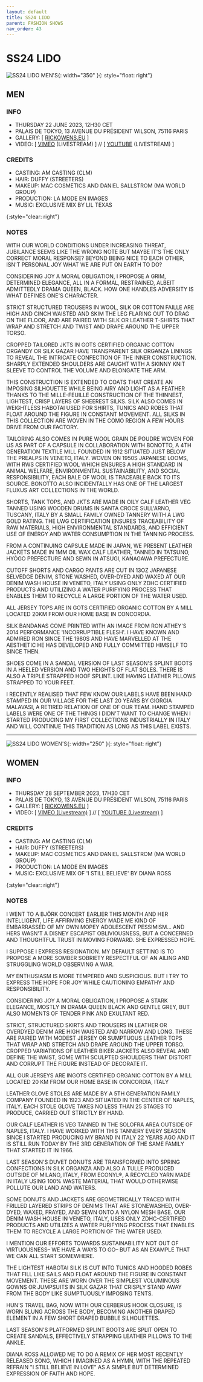 ```yaml
---
layout: default
title: SS24 LIDO
parent: FASHION SHOWS
nav_order: 43
---
```


# SS24 LIDO

![SS24 LIDO MEN'S](/assets/images/ss24-m.gif){: width="350" }{: style="float: right"}
## MEN

### INFO

- THURSDAY 22 JUNE 2023, 12H30 CET
- PALAIS DE TOKYO, 13 AVENUE DU PRÉSIDENT WILSON, 75116 PARIS
- GALLERY: [ [RICKOWENS.EU](https://www.rickowens.eu/en/IT/collections/men-lido-ss24) ]
- VIDEO: [ [VIMEO](https://vimeo.com/838652209) (LIVESTREAM) ] // [ [YOUTUBE](https://www.youtube.com/watch?v=GNnxSkTkOew) (LIVESTREAM) ]

### CREDITS

- CASTING: AM CASTING (CLM)
- HAIR: DUFFY (STREETERS)
- MAKEUP: MAC COSMETICS AND DANIEL SALLSTROM (MA WORLD GROUP)
- PRODUCTION: LA MODE EN IMAGES
- MUSIC: EXCLUSIVE MIX BY LIL TEXAS

{:style="clear: right"}

### NOTES

WITH OUR WORLD CONDITIONS UNDER INCREASING THREAT, JUBILANCE SEEMS LIKE THE WRONG NOTE BUT MAYBE IT'S THE ONLY CORRECT MORAL RESPONSE? BEYOND BEING NICE TO EACH OTHER, ISN'T PERSONAL JOY WHAT WE ARE PUT ON EARTH TO DO?

CONSIDERING JOY A MORAL OBLIGATION, I PROPOSE A GRIM, DETERMINED ELEGANCE, ALL IN A FORMAL, RESTRAINED, ALBEIT ADMITTEDLY DRAMA QUEEN, BLACK. HOW ONE HANDLES ADVERSITY IS WHAT DEFINES ONE'S CHARACTER.

STRICT STRUCTURED TROUSERS IN WOOL, SILK OR COTTON FAILLE ARE HIGH AND CINCH WAISTED AND SKIM THE LEG FLARING OUT TO DRAG ON THE FLOOR, AND ARE PAIRED WITH SILK OR LEATHER T-SHIRTS THAT WRAP AND STRETCH AND TWIST AND DRAPE AROUND THE UPPER TORSO.

CROPPED TAILORED JKTS IN GOTS CERTIFIED ORGANIC COTTON ORGANDY OR SILK GAZAR HAVE TRANSPARENT SILK ORGANZA LININGS TO REVEAL THE INTRICATE CONFECTION OF THE INNER CONSTRUCTION. SHARPLY EXTENDED SHOULDERS ARE CAUGHT WITH A SKINNY KNIT SLEEVE TO CONTROL THE VOLUME AND ELONGATE THE ARM.

THIS CONSTRUCTION IS EXTENDED TO COATS THAT CREATE AN IMPOSING SILHOUETTE WHILE BEING AIRY AND LIGHT AS A FEATHER THANKS TO THE MILLE-FEUILLE CONSTRUCTION OF THE THINNEST, LIGHTEST, CRISP LAYERS OF SHEEREST SILKS. SILK ALSO COMES IN WEIGHTLESS HABOTAI USED FOR SHIRTS, TUNICS AND ROBES THAT FLOAT AROUND THE FIGURE IN CONSTANT MOVEMENT. ALL SILKS IN THIS COLLECTION ARE WOVEN IN THE COMO REGION A FEW HOURS DRIVE FROM OUR FACTORY.

TAILORING ALSO COMES IN PURE WOOL GRAIN DE POUDRE WOVEN FOR US AS PART OF A CAPSULE IN COLLABORATION WITH BONOTTO, A 4TH GENERATION TEXTILE MILL FOUNDED IN 1912 SITUATED JUST BELOW THE PREALPS IN VENETO, ITALY. WOVEN ON 1950S JAPANESE LOOMS, WITH RWS CERTIFIED WOOL WHICH ENSURES A HIGH STANDARD IN ANIMAL WELFARE, ENVIRONMENTAL SUSTAINABILITY, AND SOCIAL RESPONSIBILITY, EACH BALE OF WOOL IS TRACEABLE BACK TO ITS SOURCE. BONOTTO ALSO INCIDENTALLY HAS ONE OF THE LARGEST FLUXUS ART COLLECTIONS IN THE WORLD.

SHORTS, TANK TOPS, AND JKTS ARE MADE IN OILY CALF LEATHER VEG TANNED USING WOODEN DRUMS IN SANTA CROCE SULL'ARNO, TUSCANY, ITALY BY A SMALL FAMILY OWNED TANNERY WITH A LWG GOLD RATING. THE LWG CERTIFICATION ENSURES TRACEABILITY OF RAW MATERIALS, HIGH ENVIRONMENTAL STANDARDS, AND EFFICIENT USE OF ENERGY AND WATER CONSUMPTION IN THE TANNING PROCESS.

FROM A CONTINUING CAPSULE MADE IN JAPAN, WE PRESENT LEATHER JACKETS MADE IN 1MM OIL WAX CALF LEATHER, TANNED IN TATSUNO, HYŌGO PREFECTURE AND SEWN IN ATSUGI, KANAGAWA PREFECTURE.

CUTOFF SHORTS AND CARGO PANTS ARE CUT IN 13OZ JAPANESE SELVEDGE DENIM, STONE WASHED, OVER-DYED AND WAXED AT OUR DENIM WASH HOUSE IN VENETO, ITALY USING ONLY ZDHC CERTIFIED PRODUCTS AND UTILIZING A WATER PURIFYING PROCESS THAT ENABLES THEM TO RECYCLE A LARGE PORTION OF THE WATER USED.

ALL JERSEY TOPS ARE IN GOTS CERTIFIED ORGANIC COTTON BY A MILL LOCATED 20KM FROM OUR HOME BASE IN CONCORDIA.

SILK BANDANAS COME PRINTED WITH AN IMAGE FROM RON ATHEY'S 2014 PERFORMANCE 'INCORRUPTIBLE FLESH'. I HAVE KNOWN AND ADMIRED RON SINCE THE 1980S AND HAVE MARVELLED AT THE AESTHETIC HE HAS DEVELOPED AND FULLY COMMITTED HIMSELF TO SINCE THEN.

SHOES COME IN A SANDAL VERSION OF LAST SEASON'S SPLINT BOOTS IN A HEELED VERSION AND TWO HEIGHTS OF FLAT SOLES. THERE IS ALSO A TRIPLE STRAPPED HOOF SPLINT. LIKE HAVING LEATHER PILLOWS STRAPPED TO YOUR FEET.

I RECENTLY REALISED THAT FEW KNOW OUR LABELS HAVE BEEN HAND STAMPED IN OUR VILLAGE FOR THE LAST 20 YEARS BY GIORGIA MALAVASI, A RETIRED RELATION OF ONE OF OUR TEAM. HAND STAMPED LABELS WERE ONE OF THE THINGS I DIDN'T WANT TO CHANGE WHEN I STARTED PRODUCING MY FIRST COLLECTIONS INDUSTRIALLY IN ITALY AND WILL CONTINUE THIS TRADITION AS LONG AS THIS LABEL EXISTS.

---

![SS24 LIDO WOMEN'S](/assets/images/ss24-w.jpg){: width="250" }{: style="float: right"}
## WOMEN

### INFO

- THURSDAY 28 SEPTEMBER 2023, 17H30 CET
- PALAIS DE TOKYO, 13 AVENUE DU PRÉSIDENT WILSON, 75116 PARIS
- GALLERY: [ [RICKOWENS.EU](https://www.rickowens.eu/en/IT/collections/women-lido-ss24) ]
- VIDEO: [ [VIMEO (Livestream)](https://vimeo.com/869255229) ] // [ [YOUTUBE (Livestream)](https://www.youtube.com/watch?v=IAlMYHPbSTo) ]

### CREDITS

- CASTING: AM CASTING (CLM)
- HAIR: DUFFY (STREETERS)
- MAKEUP: MAC COSMETICS AND DANIEL SALLSTROM (MA WORLD GROUP)
- PRODUCTION: LA MODE EN IMAGES
- MUSIC: EXCLUSIVE MIX OF 'I STILL BELIEVE' BY DIANA ROSS

{:style="clear: right"}

### NOTES

I WENT TO A BJÖRK CONCERT EARLIER THIS MONTH AND HER INTELLIGENT, LIFE AFFIRMING ENERGY MADE ME KIND OF EMBARRASSED OF MY OWN MOPEY ADOLESCENT PESSIMISM... AND HERS WASN'T A DISNEY ESCAPIST OBLIVIOUSNESS, BUT A CONCERNED AND THOUGHTFUL TRUST IN MOVING FORWARD. SHE EXPRESSED HOPE.

I SUPPOSE I EXPRESS RESIGNATION. MY DEFAULT SETTING IS TO PROPOSE A MORE SOMBER SOBRIETY RESPECTFUL OF AN AILING AND STRUGGLING WORLD OBSERVING A WAR.

MY ENTHUSIASM IS MORE TEMPERED AND SUSPICIOUS. BUT I TRY TO EXPRESS THE HOPE FOR JOY WHILE CAUTIONING EMPATHY AND RESPONSIBILITY.

CONSIDERING JOY A MORAL OBLIGATION, I PROPOSE A STARK ELEGANCE, MOSTLY IN DRAMA QUEEN BLACK AND GENTLE GREY, BUT ALSO MOMENTS OF TENDER PINK AND EXULTANT RED.

STRICT, STRUCTURED SKIRTS AND TROUSERS IN LEATHER OR OVERDYED DENIM ARE HIGH WAISTED AND NARROW AND LONG. THESE ARE PAIRED WITH MODEST JERSEY OR SUMPTUOUS LEATHER TOPS THAT WRAP AND STRETCH AND DRAPE AROUND THE UPPER TORSO. CROPPED VARIATIONS OF LEATHER BIKER JACKETS ALSO REVEAL AND DEFINE THE WAIST, SOME WITH SCULPTED SHOULDERS THAT DISTORT AND CORRUPT THE FIGURE INSTEAD OF DECORATE IT.

ALL OUR JERSEYS ARE INGOTS CERTIFIED ORGANIC COTTON BY A MILL LOCATED 20 KM FROM OUR HOME BASE IN CONCORDIA, ITALY

LEATHER GLOVE STOLES ARE MADE BY A 5TH GENERATION FAMILY COMPANY FOUNDED IN 1923 AND SITUATED IN THE CENTER OF NAPLES, ITALY. EACH STOLE GLOVE TAKES NO LESS THAN 25 STAGES TO PRODUCE, CARRIED OUT STRICTLY BY HAND.

OUR CALF LEATHER IS VEG TANNED IN THE SOLOFRA AREA OUTSIDE OF NAPLES, ITALY. I HAVE WORKED WITH THIS TANNERY EVERY SEASON SINCE I STARTED PRODUCING MY BRAND IN ITALY 22 YEARS AGO AND IT IS STILL RUN TODAY BY THE 3RD GENERATION OF THE SAME FAMILY THAT STARTED IT IN 1966.

LAST SEASON'S DUVET DONUTS ARE TRANSFORMED INTO SPRING CONFECTIONS IN SILK ORGANZA AND ALSO A TULLE PRODUCED OUTSIDE OF MILANO, ITALY, FROM ECONYL®, A RECYCLED YARN MADE IN ITALY USING 100% WASTE MATERIAL THAT WOULD OTHERWISE POLLUTE OUR LAND AND WATERS.

SOME DONUTS AND JACKETS ARE GEOMETRICALLY TRACED WITH FRILLED LAYERED STRIPS OF DENIMS THAT ARE STONEWASHED, OVER-DYED, WAXED, FRAYED, AND SEWN ONTO A NYLON MESH BASE. OUR DENIM WASH HOUSE IN VENETO, ITALY, USES ONLY ZDHC-CERTIFIED PRODUCTS AND UTILIZES A WATER PURIFYING PROCESS THAT ENABLES THEM TO RECYCLE A LARGE PORTION OF THE WATER USED.

I MENTION OUR EFFORTS TOWARDS SUSTAINABILITY NOT OUT OF VIRTUOUSNESS– WE HAVE A WAYS TO GO– BUT AS AN EXAMPLE THAT WE CAN ALL START SOMEWHERE.

THE LIGHTEST HABOTAI SILK IS CUT INTO TUNICS AND HOODED ROBES THAT FILL LIKE SAILS AND FLOAT AROUND THE FIGURE IN CONSTANT MOVEMENT. THESE ARE WORN OVER THE SIMPLEST VOLUMINOUS GOWNS OR JUMPSUITS IN SILK GAZAR THAT CRISPLY STAND AWAY FROM THE BODY LIKE SUMPTUOUSLY IMPOSING TENTS.

HUN'S TRAVEL BAG, NOW WITH OUR CERBERUS HOOK CLOSURE, IS WORN SLUNG ACROSS THE BODY, BECOMING ANOTHER DRAPED ELEMENT IN A FEW SHORT DRAPED BUBBLE SILHOUETTES.

LAST SEASON'S PLATFORMED SPLINT BOOTS ARE SPLIT OPEN TO CREATE SANDALS, EFFECTIVELY STRAPPING LEATHER PILLOWS TO THE ANKLE.

DIANA ROSS ALLOWED ME TO DO A REMIX OF HER MOST RECENTLY RELEASED SONG, WHICH I IMAGINED AS A HYMN, WITH THE REPEATED REFRAIN "I STILL BELIEVE IN LOVE" AS A SIMPLE BUT DETERMINED EXPRESSION OF FAITH AND HOPE.